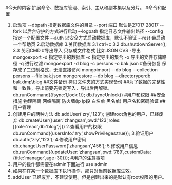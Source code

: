 #今天的内容
扩展命令、数据库管理、索引、主从和副本集以及分片。
#命令和配置
1. 启动项
--dbpath 指定数据库文件的目录
--port 端口 默认是27017 28017
--fork 以后台守护的方式进行启动
--logpath 指定日志文件输出路径
--config 指定一个配置文件
--auth 以安全方式启动数据库，默认不验证
--rest 会启动一个帮助页
2.启动数据库
3.关闭数据库
3.1 ctrl+c
3.2 db.shutdownServer();
3.3 关闭CMD
#导出导入 只存成文件格式 比如JSON CVS
-导出 mongoexport
 -d 指定导出的数据库
 -c 指定导出的集合
 -o 导出的文件存储路径
 -q 进行过滤
 mongoexport -d blog -c persons -o bak.json
#备份恢复 保存成了二进制格式，无法直接访问
mongoimport --db blog --collection persons --file bak.json
mongorestore --db blog --directoryperdb bak.dmp\blog
##文件备份
拷贝文件夹的方式实现备份
##为了数据的完整性和一致性，导出前要先锁定写入，导出后再解锁。
db.runCommand({fsync:1,lock:1});
db.fsyncUnlock()
#用户和权限
##安全措施
物理隔离 网络隔离 防火墙(ip ip段 白名单 黑名单) 用户名和密码验证
##用户管理
1. 创建用户的两种方法
db.addUser('zry','123'); 创建root角色的用户，已经废弃
db.createUser({user:'zhangsan',pwd:'123',roles:[{role:'read',db:'blog'}]})
2.查看用户的权限
db.runCommand({usersInfo:'zry',showPrivileges:true});
3.验证用户
db.auth('zry','123');
4.修改用户密码
db.changeUserPassword('zhangsan','456');
5.修改用户信息
db.runCommand({updateUser:'zhangsan',pwd:'789',customData:{title:'manager',age
:30}});
#用户的注意事项
1. 用户的操作都需要在admin下面进行 use admin
2. 如果在在某一个数据库下执行操作，那只对当前数据库生效。
3. addUser 已经废弃，不建议使用。但是创建出来的是默认有root权限的用户。